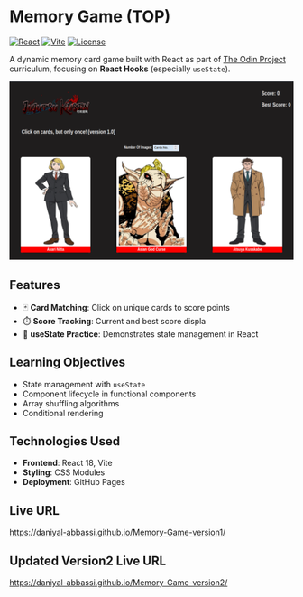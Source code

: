 # Memory Game (TOP)

[![React](https://img.shields.io/badge/React-19.x-blue)](https://reactjs.org/)
[![Vite](https://img.shields.io/badge/Vite-6.x-yellow)](https://vitejs.dev/)
[![License](https://img.shields.io/badge/License-MIT-green)](https://opensource.org/licenses/MIT)


A dynamic memory card game built with React as part of [The Odin Project](https://www.theodinproject.com/) curriculum, focusing on **React Hooks** (especially `useState`).

![Game Screenshot](/public/memory-game.png)

## Features

- 🃏 **Card Matching**: Click on unique cards to score points
- ⏱️ **Score Tracking**: Current and best score displa
- 🔄 **useState Practice**: Demonstrates state management in React

## Learning Objectives

- State management with `useState`
- Component lifecycle in functional components
- Array shuffling algorithms
- Conditional rendering

## Technologies Used

- **Frontend**: React 18, Vite
- **Styling**: CSS Modules
- **Deployment**: GitHub Pages

## Live URL

https://daniyal-abbassi.github.io/Memory-Game-version1/

## Updated Version2 Live URL

https://daniyal-abbassi.github.io/Memory-Game-version2/